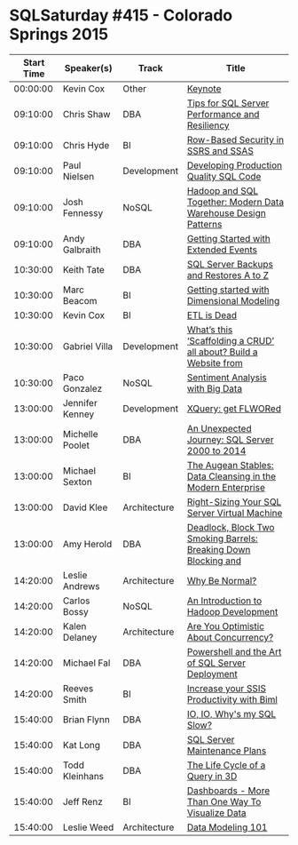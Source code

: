# SQLSaturday #415 - Colorado Springs 2015
Start Time|Speaker(s)|Track|Title
---|---|---|---
00:00:00|Kevin Cox|Other|[Keynote](18252.md)
09:10:00|Chris Shaw|DBA|[Tips for SQL Server Performance and Resiliency](35631.md)
09:10:00|Chris Hyde|BI|[Row-Based Security in SSRS and SSAS](35632.md)
09:10:00|Paul Nielsen|Development|[Developing Production Quality SQL Code](36050.md)
09:10:00|Josh Fennessy|NoSQL|[Hadoop and SQL Together: Modern Data Warehouse Design Patterns](36228.md)
09:10:00|Andy Galbraith|DBA|[Getting Started with Extended Events](36417.md)
10:30:00|Keith Tate|DBA|[SQL Server Backups and Restores A to Z](18866.md)
10:30:00|Marc Beacom|BI|[Getting started with Dimensional Modeling](19433.md)
10:30:00|Kevin Cox|BI|[ETL is Dead](36042.md)
10:30:00|Gabriel Villa|Development|[What’s this ‘Scaffolding a CRUD’ all about? Build a Website from ](36177.md)
10:30:00|Paco Gonzalez|NoSQL|[Sentiment Analysis with Big Data](36233.md)
13:00:00|Jennifer Kenney|Development|[XQuery: get FLWORed](16899.md)
13:00:00|Michelle Poolet|DBA|[An Unexpected Journey: SQL Server 2000 to 2014](20380.md)
13:00:00|Michael Sexton|BI|[The Augean Stables:  Data Cleansing in the Modern Enterprise](20601.md)
13:00:00|David Klee|Architecture|[Right-Sizing Your SQL Server Virtual Machine](35954.md)
13:00:00|Amy Herold|DBA|[Deadlock, Block  Two Smoking Barrels: Breaking Down Blocking and](36056.md)
14:20:00|Leslie Andrews|Architecture|[Why Be Normal?](18948.md)
14:20:00|Carlos Bossy|NoSQL|[An Introduction to Hadoop Development](36007.md)
14:20:00|Kalen Delaney|Architecture|[Are You Optimistic About Concurrency?](36079.md)
14:20:00|Michael Fal|DBA|[Powershell and the Art of SQL Server Deployment](36149.md)
14:20:00|Reeves Smith|BI|[Increase your SSIS Productivity with Biml](36245.md)
15:40:00|Brian Flynn|DBA|[IO, IO, Why's my SQL Slow?](10405.md)
15:40:00|Kat Long|DBA|[SQL Server Maintenance Plans](17991.md)
15:40:00|Todd Kleinhans|DBA|[The Life Cycle of a Query in 3D](26968.md)
15:40:00|Jeff Renz|BI|[Dashboards - More Than One Way To Visualize Data](35842.md)
15:40:00|Leslie Weed|Architecture|[Data Modeling 101](36212.md)
